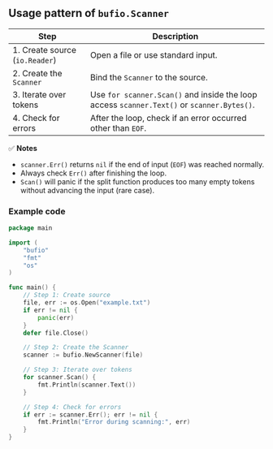 ## Usage pattern of `bufio.Scanner`

| Step | Description |
|------|-------------|
| 1. Create source (`io.Reader`) | Open a file or use standard input. |
| 2. Create the `Scanner` | Bind the `Scanner` to the source. |
| 3. Iterate over tokens | Use `for scanner.Scan()` and inside the loop access `scanner.Text()` or `scanner.Bytes()`. |
| 4. Check for errors | After the loop, check if an error occurred other than `EOF`. |

✅ **Notes**  
- `scanner.Err()` returns `nil` if the end of input (`EOF`) was reached normally.  
- Always check `Err()` after finishing the loop.  
- `Scan()` will panic if the split function produces too many empty tokens without advancing the input (rare case).  

### Example code

```go
package main

import (
	"bufio"
	"fmt"
	"os"
)

func main() {
	// Step 1: Create source
	file, err := os.Open("example.txt")
	if err != nil {
		panic(err)
	}
	defer file.Close()

	// Step 2: Create the Scanner
	scanner := bufio.NewScanner(file)

	// Step 3: Iterate over tokens
	for scanner.Scan() {
		fmt.Println(scanner.Text())
	}

	// Step 4: Check for errors
	if err := scanner.Err(); err != nil {
		fmt.Println("Error during scanning:", err)
	}
}
```
